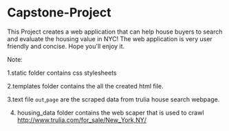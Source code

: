 # Capstone-Project


This Project creates a web application that can help house buyers to search and evaluate the housing value in NYC! The web application is very user friendly and concise. Hope you'll enjoy it.  


Note: 

1.static folder contains css stylesheets

2.templates folder contains the all the created html file.

3.text file `out`,`page` are the scraped data from trulia house search webpage.

4. housing_data folder contains the web scaper that is used to crawl  http://www.trulia.com/for_sale/New_York,NY/
 
